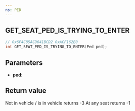 ```yaml
---
ns: PED
---
```

## GET_SEAT_PED_IS_TRYING_TO_ENTER

```c
// 0x6F4C85ACD641BCD2 0xACF162E0
int GET_SEAT_PED_IS_TRYING_TO_ENTER(Ped ped);
```


## Parameters
* **ped**: 

## Return value
Not in vehicle / is in vehicle returns -3
At any seat returns -1
